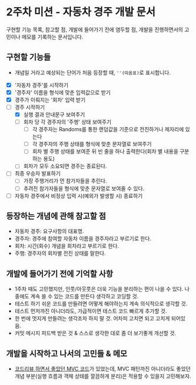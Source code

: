 # 2주차 미션 - 자동차 경주 개발 문서

구현할 기능 목록, 참고할 점, 개발에 들어가기 전에 염두할 점, 개발을 진행하면서의 고민이나 메모를 기록하는 문서입니다.

## 구현할 기능들

* 개념일 거라고 예상되는 단어가 처음 등장할 때, `''(따옴표)`로 표시합니다.

- [x] '자동차 경주'를 시작하기
- [x] '경주자' 이름을 형식에 맞춘 입력값으로 받기
- [x] 경주가 이뤄지는 '회차' 입력 받기
- [ ] 경주 시작하기
    - [x] 실행 결과 안내문구 보여주기
    - [ ] 회차 당 각 경주자의 '주행' 상태 보여주기
        - [ ] 각 경주자는 Randoms를 통한 랜덤값을 기준으로 전진하거나 제자리에 있는다
        - [ ] 각 경주자의 주행 상태를 형식에 맞춘 문자열로 보여주기
        - [ ] 회차 별 주행 상태를 보여준 뒤 빈 줄을 하나 출력한다(회차 별 내용을 구분하는 용도)
    - [ ] 회차가 모두 소요되면 경주는 종료된다.
- [ ] 최종 우승자 발표하기
    - [ ] 가장 주행거리가 먼 참가자들을 추린다.
    - [ ] 추려진 참가자들을 형식에 맞춘 문자열로 보여줄 수 있다.
- [ ] 자동차 경주에서 비정상 입력 시(예외가 발생할 시) 종료하기

## 등장하는 개념에 관해 참고할 점

- 자동차 경주: 요구사항의 대표명.
- 경주자: 경주에 참여할 자동차 이름을 경주자라고 부르기로 한다.
- 회차: 시간(회수) 개념을 회차라고 부르기로 한다.
- 주행: 경주자의 회차별 전진 상태를 말한다.

## 개발에 들어가기 전에 기억할 사항

- 1주차 때도 고민했지만, 인풋/아웃풋은 더욱 기능을 분리하는 편이 나을 수 있다. 나중에도 계속 쓸 수 있는 코드를 만든다 생각하고 코딩할 것.
- 테스트 하기 쉬운 코드를 만들려면 어떻게 해야하는지 계속 의식적으로 생각할 것.
- 테스트 먼저까진 아니더라도, 가급적이면 테스트 코드 빠르게 추가할 것.
- 한 번에 멋지게 만들려는 생각조차 하지 말 것. 어차피 고치면 되고 고치게 되어있음.
- 커밋 메시지 피드백 받은 것 & 스스로 생각한 대로 좀 더 보기좋게 개선할 것.

## 개발을 시작하고 나서의 고민들 & 메모

- [코드리뷰 하면서 좋았던 MVC 코드](https://github.com/woowacourse-precourse/java-baseball-6/pull/2312#discussion_r1372543018)가
  있었는데, MVC 패턴까진 아니더라도 좋았던 개념 부분(실행 흐름과 객체 상태를 깔끔하게 분리)은 적용할 수 있을지 고민해보자.

